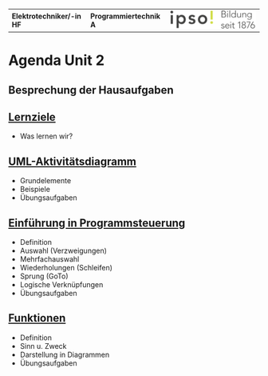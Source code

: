 |                             |                          |                                        |
| --------------------------- | ------------------------ | -------------------------------------- |
| **Elektrotechniker/-in HF** | **Programmiertechnik A** | ![IPSO Logo](./x_gitres/ipso_logo.png) |

# Agenda Unit 2

## Besprechung der Hausaufgaben

## [Lernziele](./lernziele.md)

- Was lernen wir?

## [UML-Aktivitätsdiagramm](./aktivitätsdiagram.md)

- Grundelemente
- Beispiele
- Übungsaufgaben

## [Einführung in Programmsteuerung](./programsteuerung.md)

- Definition
- Auswahl (Verzweigungen)
- Mehrfachauswahl
- Wiederholungen (Schleifen)
- Sprung (GoTo)
- Logische Verknüpfungen
- Übungsaufgaben

## [Funktionen](./funktionen.md)

- Definition
- Sinn u. Zweck
- Darstellung in Diagrammen
- Übungsaufgaben
